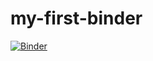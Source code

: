 # my-first-binder
[![Binder](https://mybinder.org/badge_logo.svg)](https://mybinder.org/v2/gh/lymanhurd/my-first-binder/HEAD)
